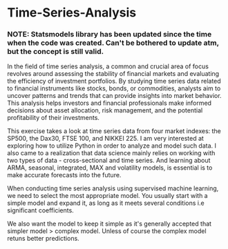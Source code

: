 # Time-Series-Analysis

### **NOTE: Statsmodels library has been updated since the time when the code was created. Can't be bothered to update atm, but the concept is still valid.**


In the field of time series analysis, a common and crucial area of focus revolves around assessing the stability of financial markets
and evaluating the efficiency of investment portfolios. By studying time series data related to financial instruments like stocks,
bonds, or commodities, analysts aim to uncover patterns and trends that can provide insights into market behavior.
This analysis helps investors and financial professionals make informed decisions about asset allocation, risk management, and the potential profitability of their investments.

This exercise takes a look at time series data from four market indexes: the SP500, the Dax30, FTSE 100, and NIKKEI 225.
I am very interested at exploring how to utilize Python in order to analyze and model such data. I also came to a 
realization that data science mainly relies on working with two types of data - cross-sectional and time series.
And learning about ARMA, seasonal, integrated, MAX and volatility models, is essential is to make accurate forecasts into the future.

When conducting time series analysis using supervised machine learning, we need to select the most appropriate
model. You usually start with a simple model and expand it, as long as it meets several conditions i.e significant coefficients.

We also want the model to keep it simple as it's generally accepted that simpler model > complex model.
Unless of course the complex model retuns better predictions.
